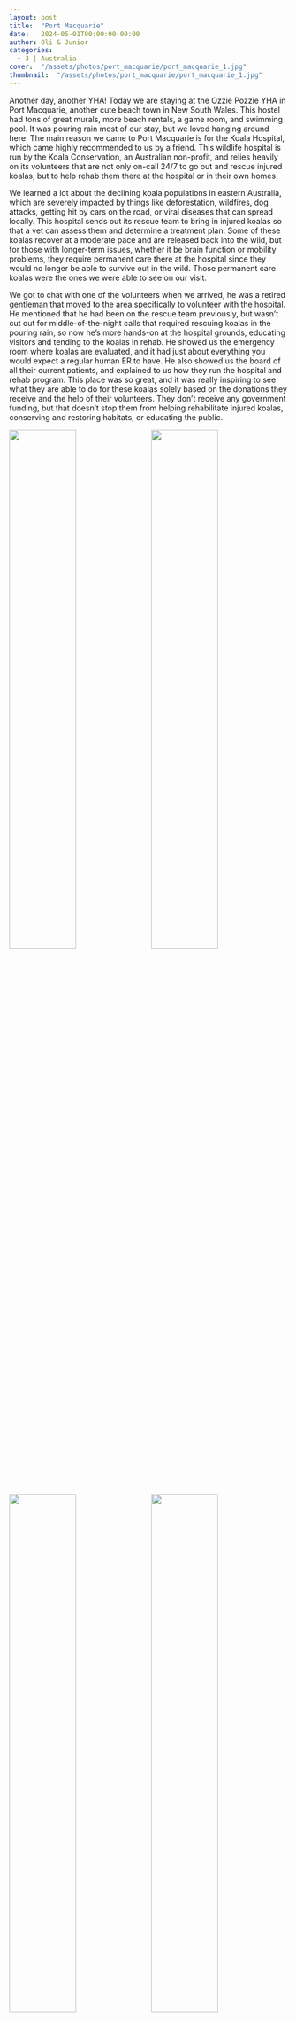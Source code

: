 ```yaml
---
layout: post
title:  "Port Macquarie"
date:   2024-05-01T00:00:00-00:00
author: Oli & Junior
categories:
  - 3 | Australia
cover:  "/assets/photos/port_macquarie/port_macquarie_1.jpg"
thumbnail:  "/assets/photos/port_macquarie/port_macquarie_1.jpg"
---
```


Another day, another YHA! Today we are staying at the Ozzie Pozzie YHA in Port Macquarie, another cute beach town in New South Wales. This hostel had tons of great murals, more beach rentals, a game room, and swimming pool. It was pouring rain most of our stay, but we loved hanging around here. The main reason we came to Port Macquarie is for the Koala Hospital, which came highly recommended to us by a friend. This wildlife hospital is run by the Koala Conservation, an Australian non-profit, and relies heavily on its volunteers that are not only on-call 24/7 to go out and rescue injured koalas, but to help rehab them there at the hospital or in their own homes.

We learned a lot about the declining koala populations in eastern Australia, which are severely impacted by things like deforestation, wildfires, dog attacks, getting hit by cars on the road, or viral diseases that can spread locally. This hospital sends out its rescue team to bring in injured koalas so that a vet can assess them and determine a treatment plan. Some of these koalas recover at a moderate pace and are released back into the wild, but for those with longer-term issues, whether it be brain function or mobility problems, they require permanent care there at the hospital since they would no longer be able to survive out in the wild. Those permanent care koalas were the ones we were able to see on our visit.

We got to chat with one of the volunteers when we arrived, he was a retired gentleman that moved to the area specifically to volunteer with the hospital. He mentioned that he had been on the rescue team previously, but wasn’t cut out for middle-of-the-night calls that required rescuing koalas in the pouring rain, so now he’s more hands-on at the hospital grounds, educating visitors and tending to the koalas in rehab. He showed us the emergency room where koalas are evaluated, and it had just about everything you would expect a regular human ER to have. He also showed us the board of all their current patients, and explained to us how they run the hospital and rehab program. This place was so great, and it was really inspiring to see what they are able to do for these koalas solely based on the donations they receive and the help of their volunteers. They don’t receive any government funding, but that doesn’t stop them from helping rehabilitate injured koalas, conserving and restoring habitats, or educating the public.

<div float="left">
  <img src="/oli-jr-travel/assets/photos/port_macquarie/port_macquarie_1.jpg" style="float:left; width:49%; margin-bottom:10px" />
  <img src="/oli-jr-travel/assets/photos/port_macquarie/port_macquarie_2.jpg" style="float:right; width:49%; margin-bottom:10px" />
</div><div float="left">
  <img src="/oli-jr-travel/assets/photos/port_macquarie/port_macquarie_3.jpg" style="float:left; width:49%; margin-bottom:10px" />
  <img src="/oli-jr-travel/assets/photos/port_macquarie/port_macquarie_4.jpg" style="float:right; width:49%; margin-bottom:10px" />
</div>

<br clear="all" />

__Español__

¡Otro día, otro YHA! Hoy nos hospedaremos en Ozzie Pozzie YHA en Port Macquarie, otro lindo pueblo costero en Nueva Gales del Sur. Este albergue tenía toneladas de fantásticos murales, más alquileres en la playa, una sala de juegos y una piscina. Estuvo lloviendo a cántaros la mayor parte de nuestra estancia, pero nos encantó pasar el rato por aquí. La razón principal por la que vinimos a Port Macquarie es por el Hospital Koala, que nos lo recomendó un amigo. Este hospital de vida silvestre está dirigido por Koala Conservation, una organización australiana sin fines de lucro, y depende en gran medida de sus voluntarios, que no solo están de guardia las 24 horas del día, los 7 días de la semana para salir a rescatar a los koalas heridos, sino también para ayudar a rehabilitarlos allí en el hospital o en sus propios hogares.

Aprendimos mucho sobre las poblaciones de koalas en declive en el este de Australia, que se ven gravemente afectadas por cosas como la deforestación, los incendios forestales, los ataques de perros, los atropellos de automóviles en la carretera o enfermedades virales que pueden propagarse localmente. Este hospital envía su equipo de rescate a traer koalas heridos para que un veterinario pueda evaluarlos y determinar un plan de tratamiento. Algunos de estos koalas se recuperan a un ritmo moderado y son devueltos a la naturaleza, pero aquellos con problemas a largo plazo, ya sea de función cerebral o de movilidad, requieren atención permanente en el hospital, ya que ya no podrían. para sobrevivir en la naturaleza. Esos koalas de cuidado permanente fueron los que pudimos ver en nuestra visita.

Charlamos con uno de los voluntarios cuando llegamos, era un caballero jubilado que se mudó al área específicamente para ser voluntario en el hospital. Mencionó que había estado en el equipo de rescate anteriormente, pero que no estaba hecho para llamadas en mitad de la noche que requerían rescatar koalas bajo la lluvia torrencial, por lo que ahora participa más en los terrenos del hospital, educando a los visitantes. y cuidando a los koalas en rehabilitación. Nos mostró la sala de emergencias donde se evalúa a los koalas, y tenía casi todo lo que uno esperaría que tuviera una sala de emergencias humana normal. También nos mostró el tablero de todos sus pacientes actuales y nos explicó cómo dirigen el hospital y el programa de rehabilitación. Este lugar fue fantástico y fue realmente inspirador ver lo que pueden hacer por estos koalas basándose únicamente en las donaciones que reciben y la ayuda de sus voluntarios. No reciben ninguna financiación gubernamental, pero eso no les impide ayudar a rehabilitar koalas heridos, conservar y restaurar hábitats o educar al público.

